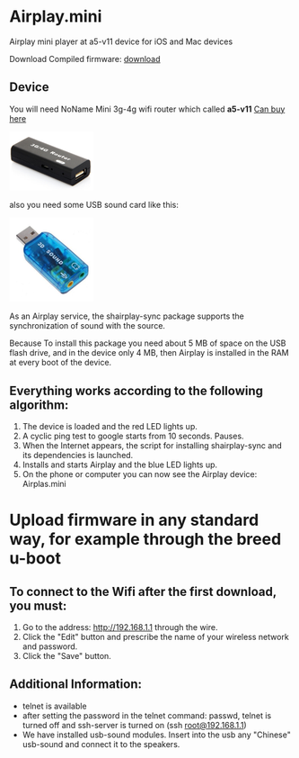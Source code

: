 # Airplay.mini
Airplay mini player at a5-v11 device for iOS and Mac devices

Download Compiled firmware: [download](Airplay.mini-a5-v11.bin?raw=true "compiled friemware for a5-v11")

## Device
You will need NoName Mini 3g-4g wifi router which called <b>a5-v11</b> [Can buy here](https://ru.aliexpress.com/item/Factory-price-Mini-3G-4G-WiFi-Wlan-Hotspot-AP-Client-150Mbps-RJ45-USB-Wireless-Router-AU4/32708017984.html)

<img src="images/a5-v11.png?raw=true" width="150" title="a5-v11" />



also you need some USB sound card like this:

<img src="images/usb_sound.jpg?raw=true" width="150" title="usb sound card" />


As an Airplay service, the shairplay-sync package supports the synchronization of sound with the source.

Because To install this package you need about 5 MB of space on the USB flash drive, and in the device only 4 MB, then Airplay is installed in the RAM at every boot of the device.

## Everything works according to the following algorithm:
1. The device is loaded and the red LED lights up.
2. A cyclic ping test to google starts from 10 seconds. Pauses.
3. When the Internet appears, the script for installing shairplay-sync and its dependencies is launched.
4. Installs and starts Airplay and the blue LED lights up.
5. On the phone or computer you can now see the Airplay device: Airplas.mini

# Upload firmware in any standard way, for example through the breed u-boot

## To connect to the Wifi after the first download, you must:
1. Go to the address: http://192.168.1.1 through the wire.
2. Click the "Edit" button and prescribe the name of your wireless network and password.
3. Click the "Save" button.

## Additional Information:
- telnet is available
- after setting the password in the telnet command: passwd, telnet is turned off and ssh-server is turned on (ssh root@192.168.1.1)
- We have installed usb-sound modules. Insert into the usb any "Chinese" usb-sound and connect it to the speakers.
